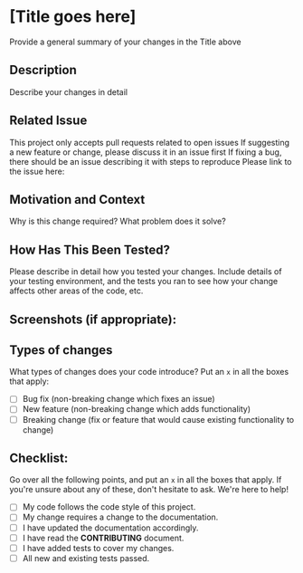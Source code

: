 # [Title goes here]
Provide a general summary of your changes in the Title above

## Description
Describe your changes in detail

## Related Issue
This project only accepts pull requests related to open issues
If suggesting a new feature or change, please discuss it in an issue first
If fixing a bug, there should be an issue describing it with steps to reproduce
Please link to the issue here:

## Motivation and Context
Why is this change required? What problem does it solve?

## How Has This Been Tested?
Please describe in detail how you tested your changes.
Include details of your testing environment, and the tests you ran to
see how your change affects other areas of the code, etc.

## Screenshots (if appropriate):

## Types of changes
What types of changes does your code introduce? Put an `x` in all the boxes that apply:
- [ ] Bug fix (non-breaking change which fixes an issue)
- [ ] New feature (non-breaking change which adds functionality)
- [ ] Breaking change (fix or feature that would cause existing functionality to change)

## Checklist:
Go over all the following points, and put an `x` in all the boxes that apply.
If you're unsure about any of these, don't hesitate to ask. We're here to help!
- [ ] My code follows the code style of this project.
- [ ] My change requires a change to the documentation.
- [ ] I have updated the documentation accordingly.
- [ ] I have read the **CONTRIBUTING** document.
- [ ] I have added tests to cover my changes.
- [ ] All new and existing tests passed.

